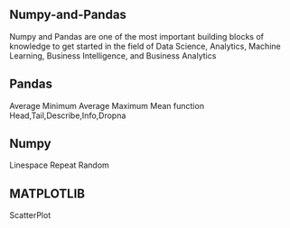 ## Numpy-and-Pandas

Numpy and Pandas are one of the most important building blocks of knowledge to get started in the field of Data Science, Analytics, Machine Learning, Business Intelligence, and Business Analytics

## Pandas

Average Minimum
Average Maximum
Mean function
Head,Tail,Describe,Info,Dropna

## Numpy 

Linespace
Repeat
Random

## MATPLOTLIB

ScatterPlot
